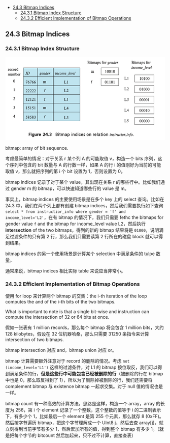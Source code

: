 
<!-- @import "[TOC]" {cmd="toc" depthFrom=1 depthTo=6 orderedList=false} -->

<!-- code_chunk_output -->

- [24.3 Bitmap Indices](#243-bitmap-indices)
  - [24.3.1 Bitmap Index Structure](#2431-bitmap-index-structure)
  - [24.3.2 Efficient Implementation of Bitmap Operations](#2432-efficient-implementation-of-bitmap-operations)

<!-- /code_chunk_output -->



## 24.3 Bitmap Indices


### 24.3.1 Bitmap Index Structure
![Alt text](image.png)

bitmap: array of bit sequence.

考虑最简单的情况：对于关系 r 某个列 A 的可能取值 v，构造一个 bits 序列，这个序列中包含的 bit 数量与 A 的行数一样，如果 A 的行 i 的值刚好为当前的可能取值 v，那么就把序列的第 i 个 bit 设置为 1，否则设置为 0。

bitmap indices 记录了对于某个 value，其出现在关系 r 的哪些行中。比如我们通过 gender m 的 bitmap，可以快速知道哪些行的 value 是 m。

事实上，bitmap indices 的主要使用场景是在多个 key 上的 select 查询。比如在 24.3 中，我们在两个列上都有创建 bitmap indices，然后我们需要执行如下查询 `select * from instructior_info where gender = 'f' and income_level='L2'`，在有 bitmap 的情况下，我们只需要 fethc the bitmaps for gender value `f` and the bitmap for income_level value L2，然后执行 **intersection** of the two bitmaps，得到的新的 bitmap 结果将是 `01000`，说明满足过滤条件的只有第 2 行，那么我们只需要读第 2 行所在的磁盘 block 就可以得到结果。

bitmap indices 的另一个使用场景是计算某个 selection 中满足条件的 tulpe 数量。

通常来说，bitmap indices 相比实际 table 来说应当非常小。

### 24.3.2 Efficient Implementation of Bitmap Operations

使用 for loop 来计算两个 bitmap 的交集：the i-th iteration of the loop computes the and of the i-th bits of the two bitmaps.

What is important to note is that a single bit-wise and instruction can compute the intersection of 32 or 64 bits at once.

假如一张表有 1 million records，那么每个 bitmap 将会包含 1 million bits，大约 128 kilobytes，假设在 32 位机器哈桑，那么只需要 31250 条指令来计算 intersection of two bitmaps.

bitmap intersection 对应 and，bitmap union 对应 or。

bitmap 计算需要额外注意对于 record 的删除的情况。考虑 `not (income_level='L1')` 这样的过滤条件，对 L1 的 bitmap 按位取反，我们可以得到满足条件的行，**但是这些行中可能包含已经被删除的行**（被删除的行在 bitmap 中也是 0，那么取反得到了 1），所以为了删除掉被删除的行，我们还需要将 complement bitmap 与 existence bitmap 一起求交集。对于 null 值的情况也是一样。

bitmap count 有一种高效的计算方法。思路是这样，构造一个 array，array 的长度为 256，第 i 个 element 记录了一个整数，这个整数的值等于 i 的二进制表示下，有多少个 1，比如最后一个 element 是第 255 个元素，那么就存 8 (0xFF)。然后按字节遍历 bitmap，把这个字节理解成一个 UInt8 j，然后去查 array[j]，就立刻得到当前字节有多少 1，然后累加所有的值，得到整个 bitmap 有多少 1。（就是把每个字节的 bitcount 然后加起来，只不过不计算，直接查表）
